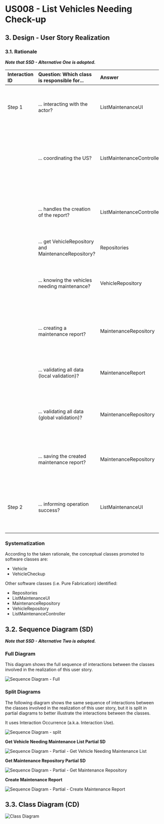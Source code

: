 # US008 - List Vehicles Needing Check-up

## 3. Design - User Story Realization 

### 3.1. Rationale

_**Note that SSD - Alternative One is adopted.**_

| Interaction ID | Question: Which class is responsible for...          | Answer                    | Justification (with patterns)                                                                                                                                                          |
|:---------------|:-----------------------------------------------------|:--------------------------|:---------------------------------------------------------------------------------------------------------------------------------------------------------------------------------------|
| Step 1         | ... interacting with the actor?                      | ListMaintenanceUI         | Pure Fabrication: There is no need to assign this responsibility to any existing class in the Domain Model. The UI class is a utility class for handling user interaction.             |
|                | ... coordinating the US?                             | ListMaintenanceController | Controller: ListMaintenanceController is responsible for coordinating and controlling the flow of interaction between UI and domain classes, promoting low coupling and high cohesion. |
|                | ... handles the creation of the report?              | ListMaintenanceController | Controller: ListMaintenanceController manages the creation process, applying the Controller pattern by coordinating the interaction between UI and domain classes.                     |
|                | ... get VehicleRepository and MaintenanceRepository? | Repositories              | Pure Fabrication:                                                                                                                                                                      |
|                | ... knowing the vehicles needing maintenance?        | VehicleRepository         | Information Expert: VehicleRepository possesses the logic for determining vehicles needing maintenance, based on predefined criteria, promoting high cohesion.                         |
|                | ... creating a maintenance report?                   | MaintenanceRepository     | Creator: MaintenanceReport is directly created by MaintenanceRepository, which encapsulates the logic for managing maintenance reports.                                                |
|                | ... validating all data (local validation)?          | MaintenanceReport         | Information Expert: MaintenanceReport owns its data and is responsible for local validation of its attributes, ensuring data integrity and consistency.                                | 
|                | ... validating all data (global validation)?         | MaintenanceRepository     | Information Expert: MaintenanceRepository performs global validation, often involving querying data from multiple sources to ensure data consistency.                                  | 
|                | ... saving the created maintenance report?           | MaintenanceRepository     | Repository Pattern: MaintenanceRepository is responsible for persisting and managing maintenance reports, ensuring data persistence and integrity.                                     | 
| Step 2         | ... informing operation success?                     | ListMaintenanceUI         | Pure Fabrication: ListMaintenanceUI is responsible for informing users about the success of operations, promoting low coupling by encapsulating UI-related logic.                      | 

### Systematization ##

According to the taken rationale, the conceptual classes promoted to software classes are: 

* Vehicle
* VehicleCheckup


Other software classes (i.e. Pure Fabrication) identified: 

* Repositories
* ListMaintenanceUI  
* MaintenanceRepository
* VehicleRepository
* ListMaintenanceController

## 3.2. Sequence Diagram (SD)

_**Note that SSD - Alternative Two is adopted.**_

### Full Diagram

This diagram shows the full sequence of interactions between the classes involved in the realization of this user story.

![Sequence Diagram - Full](svg/us008-sequence-diagram-full.svg)

### Split Diagrams

The following diagram shows the same sequence of interactions between the classes involved in the realization of this user story, but it is split in partial diagrams to better illustrate the interactions between the classes.

It uses Interaction Occurrence (a.k.a. Interaction Use).

![Sequence Diagram - split](svg/us008-sequence-diagram-split.svg)

**Get Vehicle Needing Maintenance List Partial SD**

![Sequence Diagram - Partial - Get Vehicle Needing Maintenance List](svg/us008-sequence-diagram-partial-get-vehicle-needing-maintenance-list.svg)

**Get Maintenance Repository Partial SD**

![Sequence Diagram - Partial - Get Maintenance Repository](svg/us008-sequence-diagram-partial-get-maintenance-repository.svg)

**Create Maintenance Report**

![Sequence Diagram - Partial - Create Maintenance Report](svg/us008-sequence-diagram-partial-create-maintenance-report.svg)



## 3.3. Class Diagram (CD)

![Class Diagram](svg/us008-class-diagram.svg)